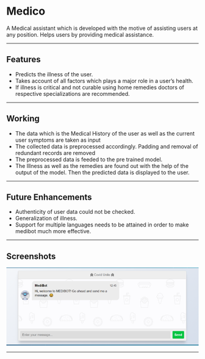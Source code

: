 # Medico

A Medical assistant which is developed with the motive of assisting users at any position.
Helps users by providing medical assistance.

<hr>

## Features

- Predicts the illness of the user.
- Takes account of all factors which plays a major role in a user’s health.
- If illness is critical and not curable using home remedies doctors of respective specializations are recommended.

<hr>

## Working

- The data which is the Medical History of the user as well as the current user symptoms are taken as input
- The collected data is preprocessed accordingly. Padding and removal of redundant records are removed
- The preprocessed data is feeded to the pre trained model.
- The Illness as well as the remedies are found out with the help of the output of the model. Then the predicted data is displayed to the user.

<hr>

## Future Enhancements

- Authenticity of user data could not be checked.
- Generalization of illness.
- Support for multiple languages needs to be attained
  in order to make medibot much more effective.

<hr>

## Screenshots

<img src="https://github.com/sinking8/MEDICO/blob/main/screenshots/1.PNG"/>

<hr>


